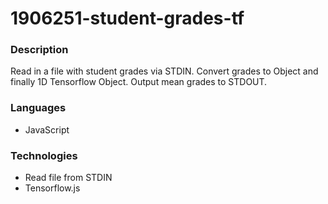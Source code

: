 # 1906251-student-grades-tf

### Description

Read in a file with student grades via STDIN. Convert grades to Object and finally 1D Tensorflow Object. Output mean grades to STDOUT.

### Languages

- JavaScript

### Technologies

- Read file from STDIN
- Tensorflow.js
